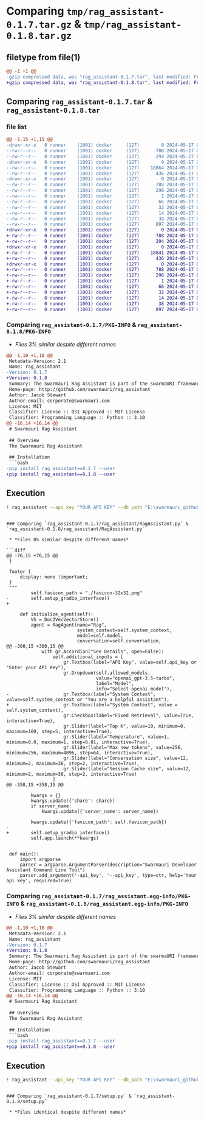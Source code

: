 # Comparing `tmp/rag_assistant-0.1.7.tar.gz` & `tmp/rag_assistant-0.1.8.tar.gz`

## filetype from file(1)

```diff
@@ -1 +1 @@
-gzip compressed data, was "rag_assistant-0.1.7.tar", last modified: Fri May 17 04:16:33 2024, max compression
+gzip compressed data, was "rag_assistant-0.1.8.tar", last modified: Fri May 17 04:20:58 2024, max compression
```

## Comparing `rag_assistant-0.1.7.tar` & `rag_assistant-0.1.8.tar`

### file list

```diff
@@ -1,15 +1,15 @@
-drwxr-xr-x   0 runner    (1001) docker     (127)        0 2024-05-17 04:16:33.794029 rag_assistant-0.1.7/
--rw-r--r--   0 runner    (1001) docker     (127)      788 2024-05-17 04:16:33.794029 rag_assistant-0.1.7/PKG-INFO
--rw-r--r--   0 runner    (1001) docker     (127)      294 2024-05-17 04:16:23.000000 rag_assistant-0.1.7/README.md
-drwxr-xr-x   0 runner    (1001) docker     (127)        0 2024-05-17 04:16:33.794029 rag_assistant-0.1.7/rag_assistant/
--rw-r--r--   0 runner    (1001) docker     (127)    18864 2024-05-17 04:16:23.000000 rag_assistant-0.1.7/rag_assistant/RagAssistant.py
--rw-r--r--   0 runner    (1001) docker     (127)      436 2024-05-17 04:16:23.000000 rag_assistant-0.1.7/rag_assistant/__init__.py
-drwxr-xr-x   0 runner    (1001) docker     (127)        0 2024-05-17 04:16:33.794029 rag_assistant-0.1.7/rag_assistant.egg-info/
--rw-r--r--   0 runner    (1001) docker     (127)      788 2024-05-17 04:16:33.000000 rag_assistant-0.1.7/rag_assistant.egg-info/PKG-INFO
--rw-r--r--   0 runner    (1001) docker     (127)      298 2024-05-17 04:16:33.000000 rag_assistant-0.1.7/rag_assistant.egg-info/SOURCES.txt
--rw-r--r--   0 runner    (1001) docker     (127)        1 2024-05-17 04:16:33.000000 rag_assistant-0.1.7/rag_assistant.egg-info/dependency_links.txt
--rw-r--r--   0 runner    (1001) docker     (127)       66 2024-05-17 04:16:33.000000 rag_assistant-0.1.7/rag_assistant.egg-info/entry_points.txt
--rw-r--r--   0 runner    (1001) docker     (127)       32 2024-05-17 04:16:33.000000 rag_assistant-0.1.7/rag_assistant.egg-info/requires.txt
--rw-r--r--   0 runner    (1001) docker     (127)       14 2024-05-17 04:16:33.000000 rag_assistant-0.1.7/rag_assistant.egg-info/top_level.txt
--rw-r--r--   0 runner    (1001) docker     (127)       38 2024-05-17 04:16:33.794029 rag_assistant-0.1.7/setup.cfg
--rw-r--r--   0 runner    (1001) docker     (127)      897 2024-05-17 04:16:23.000000 rag_assistant-0.1.7/setup.py
+drwxr-xr-x   0 runner    (1001) docker     (127)        0 2024-05-17 04:20:58.001101 rag_assistant-0.1.8/
+-rw-r--r--   0 runner    (1001) docker     (127)      788 2024-05-17 04:20:58.001101 rag_assistant-0.1.8/PKG-INFO
+-rw-r--r--   0 runner    (1001) docker     (127)      294 2024-05-17 04:20:45.000000 rag_assistant-0.1.8/README.md
+drwxr-xr-x   0 runner    (1001) docker     (127)        0 2024-05-17 04:20:58.001101 rag_assistant-0.1.8/rag_assistant/
+-rw-r--r--   0 runner    (1001) docker     (127)    18841 2024-05-17 04:20:45.000000 rag_assistant-0.1.8/rag_assistant/RagAssistant.py
+-rw-r--r--   0 runner    (1001) docker     (127)      436 2024-05-17 04:20:45.000000 rag_assistant-0.1.8/rag_assistant/__init__.py
+drwxr-xr-x   0 runner    (1001) docker     (127)        0 2024-05-17 04:20:58.001101 rag_assistant-0.1.8/rag_assistant.egg-info/
+-rw-r--r--   0 runner    (1001) docker     (127)      788 2024-05-17 04:20:57.000000 rag_assistant-0.1.8/rag_assistant.egg-info/PKG-INFO
+-rw-r--r--   0 runner    (1001) docker     (127)      298 2024-05-17 04:20:57.000000 rag_assistant-0.1.8/rag_assistant.egg-info/SOURCES.txt
+-rw-r--r--   0 runner    (1001) docker     (127)        1 2024-05-17 04:20:57.000000 rag_assistant-0.1.8/rag_assistant.egg-info/dependency_links.txt
+-rw-r--r--   0 runner    (1001) docker     (127)       66 2024-05-17 04:20:57.000000 rag_assistant-0.1.8/rag_assistant.egg-info/entry_points.txt
+-rw-r--r--   0 runner    (1001) docker     (127)       32 2024-05-17 04:20:57.000000 rag_assistant-0.1.8/rag_assistant.egg-info/requires.txt
+-rw-r--r--   0 runner    (1001) docker     (127)       14 2024-05-17 04:20:57.000000 rag_assistant-0.1.8/rag_assistant.egg-info/top_level.txt
+-rw-r--r--   0 runner    (1001) docker     (127)       38 2024-05-17 04:20:58.001101 rag_assistant-0.1.8/setup.cfg
+-rw-r--r--   0 runner    (1001) docker     (127)      897 2024-05-17 04:20:45.000000 rag_assistant-0.1.8/setup.py
```

### Comparing `rag_assistant-0.1.7/PKG-INFO` & `rag_assistant-0.1.8/PKG-INFO`

 * *Files 3% similar despite different names*

```diff
@@ -1,10 +1,10 @@
 Metadata-Version: 2.1
 Name: rag_assistant
-Version: 0.1.7
+Version: 0.1.8
 Summary: The Swarmauri Rag Assistant is part of the swarmaURI framework.
 Home-page: http://github.com/swarmauri/rag_assistant
 Author: Jacob Stewart
 Author-email: corporate@swarmauri.com
 License: MIT
 Classifier: License :: OSI Approved :: MIT License
 Classifier: Programming Language :: Python :: 3.10
@@ -16,14 +16,14 @@
 # Swarmauri Rag Assistant
 
 ## Overview
 The Swarmauri Rag Assistant
 
 ## Installation
 ```bash
-pip install rag_assistant==0.1.7 --user
+pip install rag_assistant==0.1.8 --user
 ```
 
 ## Execution
 ```bash
 ! rag_assistant --api_key "YOUR API KEY" --db_path "E:\swarmauri_github/prompt_responses.db" --system_context "You are a helpful assistant."
 ```
```

### Comparing `rag_assistant-0.1.7/rag_assistant/RagAssistant.py` & `rag_assistant-0.1.8/rag_assistant/RagAssistant.py`

 * *Files 0% similar despite different names*

```diff
@@ -76,15 +76,15 @@
 }
 
 footer {
     display: none !important;
 }
 """
         self.favicon_path = "./favicon-32x32.png"
-        self.setup_gradio_interface()
+        
         
     def initialize_agent(self):
         VS = Doc2VecVectorStore()
         agent = RagAgent(name="Rag", 
                          system_context=self.system_context, 
                          model=self.model, 
                          conversation=self.conversation, 
@@ -300,15 +300,15 @@
             with gr.Accordion("See Details", open=False):
                 self.additional_inputs = [
                     gr.Textbox(label="API Key", value=self.api_key or "Enter your API Key"),
                     gr.Dropdown(self.allowed_models, 
                                 value="openai_gpt-3.5-turbo", 
                                 label="Model",
                                 info="Select openai model"),
-                    gr.Textbox(label="System Context", value=self.system_context or "You are a helpful assistant"),
+                    gr.Textbox(label="System Context", value = self.system_context),
                     gr.Checkbox(label="Fixed Retrieval", value=True, interactive=True),
                     gr.Slider(label="Top K", value=10, minimum=0, maximum=100, step=5, interactive=True),
                     gr.Slider(label="Temperature", value=1, minimum=0.0, maximum=1, step=0.01, interactive=True),
                     gr.Slider(label="Max new tokens", value=256, minimum=256, maximum=4096, step=64, interactive=True),
                     gr.Slider(label="Conversation size", value=12, minimum=2, maximum=36, step=2, interactive=True),
                     gr.Slider(label="Session Cache size", value=12, minimum=2, maximum=36, step=2, interactive=True)
                 ]
@@ -358,15 +358,15 @@
 
         kwargs = {}
         kwargs.update({'share': share})
         if server_name:
             kwargs.update({'server_name': server_name})
 
         kwargs.update({'favicon_path': self.favicon_path})
-
+        self.setup_gradio_interface()
         self.app.launch(**kwargs)
 
 
 def main():
     import argparse
     parser = argparse.ArgumentParser(description="Swarmauri Developer Assistant Command Line Tool")
     parser.add_argument('-api_key', '--api_key', type=str, help='Your api key', required=True)
```

### Comparing `rag_assistant-0.1.7/rag_assistant.egg-info/PKG-INFO` & `rag_assistant-0.1.8/rag_assistant.egg-info/PKG-INFO`

 * *Files 3% similar despite different names*

```diff
@@ -1,10 +1,10 @@
 Metadata-Version: 2.1
 Name: rag_assistant
-Version: 0.1.7
+Version: 0.1.8
 Summary: The Swarmauri Rag Assistant is part of the swarmaURI framework.
 Home-page: http://github.com/swarmauri/rag_assistant
 Author: Jacob Stewart
 Author-email: corporate@swarmauri.com
 License: MIT
 Classifier: License :: OSI Approved :: MIT License
 Classifier: Programming Language :: Python :: 3.10
@@ -16,14 +16,14 @@
 # Swarmauri Rag Assistant
 
 ## Overview
 The Swarmauri Rag Assistant
 
 ## Installation
 ```bash
-pip install rag_assistant==0.1.7 --user
+pip install rag_assistant==0.1.8 --user
 ```
 
 ## Execution
 ```bash
 ! rag_assistant --api_key "YOUR API KEY" --db_path "E:\swarmauri_github/prompt_responses.db" --system_context "You are a helpful assistant."
 ```
```

### Comparing `rag_assistant-0.1.7/setup.py` & `rag_assistant-0.1.8/setup.py`

 * *Files identical despite different names*

